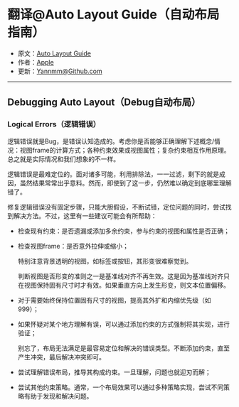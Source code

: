 # 翻译@Auto Layout Guide（自动布局指南）

- 原文：[Auto Layout Guide](https://developer.apple.com/library/content/documentation/UserExperience/Conceptual/AutolayoutPG/index.html#//apple_ref/doc/uid/TP40010853)
- 作者：[Apple](https://developer.apple.com/library/content/navigation/)
- 更新：[Yannmm@Github.com](https://github.com/Yannmm/Auto-Layout-Guide-Chinese-Translation)

---

## Debugging Auto Layout（Debug自动布局）

### Logical Errors（逻辑错误）

逻辑错误就是Bug，是错误认知造成的。考虑你是否能够正确理解下述概念/情况：视图frame的计算方式；各种约束效果或视图属性；复杂约束相互作用原理。总之就是实际情况和我们想象的不一样。

逻辑错误是最难定位的。面对诸多可能，利用排除法，一一过滤，剩下的就是成因，虽然结果常常出乎意料。然而，即使到了这一步，仍然难以确定到底哪里理解错了。

修复逻辑错误没有固定步骤，只能大胆假设，不断试错，定位问题的同时，尝试找到解决方法。不过，这里有一些建议可能会有所帮助：

- 检查现有约束：是否遗漏或添加多余约束，参与约束的视图和属性是否正确；
- 检查视图frame：是否意外拉伸或缩小；

	特别注意背景透明的视图，如标签或按钮，其形变很难察觉到。
	
	判断视图是否形变的准则之一是基准线对齐不再生效。这是因为基准线对齐只在视图保持固有尺寸时才有效。如果垂直方向上发生形变，则文本位置偏移。
	
- 对于需要始终保持位置固有尺寸的视图，提高其外扩和内缩优先级（如999）；
- 如果怀疑对某个地方理解有误，可以通过添加约束的方式强制将其实现，进行验证；

	别忘了，布局无法满足是最容易定位和解决的错误类型。不断添加约束，直至产生冲突，最后解决冲突即可。
	
- 尝试理解错误布局，推导其构成约束。一旦理解，问题也就迎刃而解；
- 尝试其他约束策略。通常，一个布局效果可以通过多种策略实现，尝试不同策略有助于发现和解决问题。